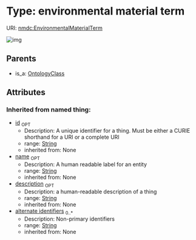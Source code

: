 
# Type: environmental material term




URI: [nmdc:EnvironmentalMaterialTerm](https://microbiomedata/meta/EnvironmentalMaterialTerm)


![img](http://yuml.me/diagram/nofunky;dir:TB/class/\[OntologyClass]^-\[EnvironmentalMaterialTerm&#124;id(i):string%20%3F;name(i):string%20%3F;description(i):string%20%3F;alternate_identifiers(i):string%20*])

## Parents

 *  is_a: [OntologyClass](OntologyClass.md)

## Attributes


### Inherited from named thing:

 * [id](id.md)  <sub>OPT</sub>
    * Description: A unique identifier for a thing. Must be either a CURIE shorthand for a URI or a complete URI
    * range: [String](types/String.md)
    * inherited from: None
 * [name](name.md)  <sub>OPT</sub>
    * Description: A human readable label for an entity
    * range: [String](types/String.md)
    * inherited from: None
 * [description](description.md)  <sub>OPT</sub>
    * Description: a human-readable description of a thing
    * range: [String](types/String.md)
    * inherited from: None
 * [alternate identifiers](alternate_identifiers.md)  <sub>0..*</sub>
    * Description: Non-primary identifiers
    * range: [String](types/String.md)
    * inherited from: None

